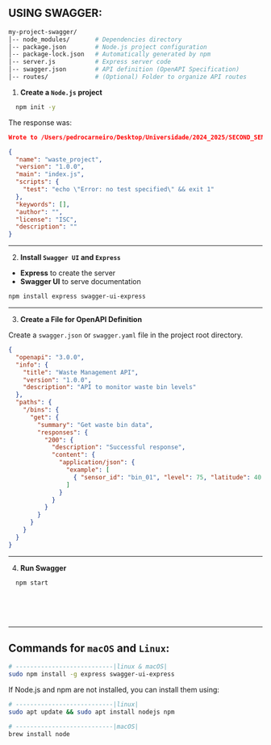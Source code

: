 ## USING SWAGGER:

```bash
my-project-swagger/
│-- node_modules/       # Dependencies directory
│-- package.json        # Node.js project configuration
│-- package-lock.json   # Automatically generated by npm
│-- server.js           # Express server code
│-- swagger.json        # API definition (OpenAPI Specification)
│-- routes/             # (Optional) Folder to organize API routes
```

1. **Create a `Node.js` project**

```bash
  npm init -y
```

The response was:

```json
Wrote to /Users/pedrocarneiro/Desktop/Universidade/2024_2025/SECOND_SEMESTER/EGS/waste_project/package.json:

{
  "name": "waste_project",
  "version": "1.0.0",
  "main": "index.js",
  "scripts": {
    "test": "echo \"Error: no test specified\" && exit 1"
  },
  "keywords": [],
  "author": "",
  "license": "ISC",
  "description": ""
}
```
---

2. **Install `Swagger UI` and `Express`**

- **Express** to create the server
- **Swagger UI** to serve documentation

```bash
npm install express swagger-ui-express
```

---
3. **Create a File for OpenAPI Definition**

Create a `swagger.json` or `swagger.yaml` file in the project root directory.

```json
{
  "openapi": "3.0.0",
  "info": {
    "title": "Waste Management API",
    "version": "1.0.0",
    "description": "API to monitor waste bin levels"
  },
  "paths": {
    "/bins": {
      "get": {
        "summary": "Get waste bin data",
        "responses": {
          "200": {
            "description": "Successful response",
            "content": {
              "application/json": {
                "example": [
                  { "sensor_id": "bin_01", "level": 75, "latitude": 40.6413, "longitude": -8.6535 }
                ]
              }
            }
          }
        }
      }
    }
  }
}
```
---
4. **Run Swagger**

```bash
  npm start
```
<br>
<br>
<br>

---

## Commands for `macOS` and `Linux`:

```bash
# ---------------------------|linux & macOS|
sudo npm install -g express swagger-ui-express
```

If Node.js and npm are not installed, you can install them using:

```bash
# ---------------------------|linux|
sudo apt update && sudo apt install nodejs npm

# ---------------------------|macOS|
brew install node
```